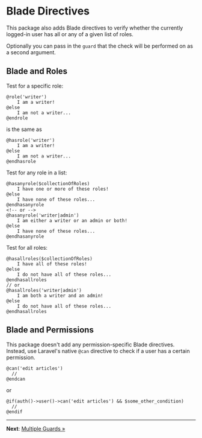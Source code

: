 # Blade Directives

This package also adds Blade directives to verify whether the currently logged-in user has all or any of a given list of roles.

Optionally you can pass in the `guard` that the check will be performed on as a second argument.

## Blade and Roles

Test for a specific role:

```blade
@role('writer')
    I am a writer!
@else
    I am not a writer...
@endrole
```

is the same as

```blade
@hasrole('writer')
    I am a writer!
@else
    I am not a writer...
@endhasrole
```

Test for any role in a list:

```blade
@hasanyrole($collectionOfRoles)
    I have one or more of these roles!
@else
    I have none of these roles...
@endhasanyrole
<!-- or -->
@hasanyrole('writer|admin')
    I am either a writer or an admin or both!
@else
    I have none of these roles...
@endhasanyrole
```

Test for all roles:

```blade
@hasallroles($collectionOfRoles)
    I have all of these roles!
@else
    I do not have all of these roles...
@endhasallroles
// or
@hasallroles('writer|admin')
    I am both a writer and an admin!
@else
    I do not have all of these roles...
@endhasallroles
```

## Blade and Permissions

This package doesn't add any permission-specific Blade directives. Instead, use Laravel's native `@can` directive to
check if a user has a certain permission.

```blade
@can('edit articles')
  //
@endcan
```

or

```blade
@if(auth()->user()->can('edit articles') && $some_other_condition)
  //
@endif
```

---

**Next**: [Multiple Guards &raquo;](multiple-guards.md)
